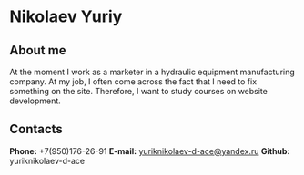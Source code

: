 # Nikolaev Yuriy

## About me

At the moment I work as a marketer in a hydraulic equipment manufacturing company. At my job, I often come across the fact that I need to fix something on the site. Therefore, I want to study courses on website development.

## Contacts

**Phone:** +7(950)176-26-91
**E-mail:** yuriknikolaev-d-ace@yandex.ru
**Github:** yuriknikolaev-d-ace
